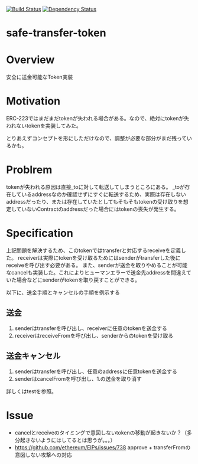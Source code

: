 [![Build Status](https://travis-ci.org/nakajo2011/safe-transfer-token.svg?branch=master)](https://travis-ci.org/nakajo2011/safe-transfer-token)
[![Dependency Status](https://gemnasium.com/badges/github.com/nakajo2011/safe-transfer-token.svg)](https://gemnasium.com/github.com/nakajo2011/safe-transfer-token)

# safe-transfer-token
# Overview
安全に送金可能なToken実装

# Motivation
ERC-223ではまだまだtokenが失われる場合がある。なので、絶対にtokenが失われないtokenを実装してみた。

とりあえずコンセプトを形にしただけなので、調整が必要な部分がまだ残っているかも。

# Problrem
tokenが失われる原因は直接_toに対して転送してしまうところにある。
_toが存在しているaddressなのか確認せずにすぐに転送するため、実際は存在しないaddressだったり、または存在していたとしてもそもそもtokenの受け取りを想定していないContractのaddressだった場合にはtokenの喪失が発生する。

# Specification
上記問題を解決するため、このtokenではtransferと対応するreceiveを定義した。
receiverは実際にtokenを受け取るためにはsenderがtransferした後にreceiveを呼び出す必要がある。
また、senderが送金を取りやめることが可能なcancelも実装した。これによりヒューマンエラーで送金先addressを間違えていた場合などにsenderがtokenを取り戻すことができる。

以下に、送金手順とキャンセルの手順を例示する

## 送金
1. senderはtransferを呼び出し、receiverに任意のtokenを送金する
1. receiverはreceiveFromを呼び出し、senderからのtokenを受け取る

## 送金キャンセル
1. senderはtransferを呼び出し、任意のaddressに任意tokenを送金する
1. senderはcancelFromを呼び出し、1.の送金を取り消す

詳しくはtestを参照。

# Issue
* cancelとreceiveのタイミングで意図しないtokenの移動が起きないか？（多分起きないようにはしてるとは思うが。。。）
* https://github.com/ethereum/EIPs/issues/738 approve + transferFromの意図しない攻撃への対応
